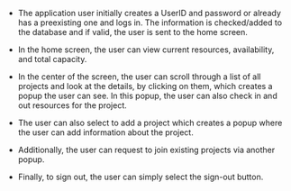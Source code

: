 - The application user initially creates a UserID and password or already has a preexisting one and logs in. The information is checked/added to the database and if valid, the user is sent to the home screen.
  
- In the home screen, the user can view current resources, availability, and total capacity.
  
- In the center of the screen, the user can scroll through a list of all projects and look at the details, by clicking on them, which creates a popup the user can see. In this popup, the user can also check in and out resources for the project.
  
- The user can also select to add a project which creates a popup where the user can add information about the project.
  
- Additionally, the user can request to join existing projects via another popup.
  
- Finally, to sign out, the user can simply select the sign-out button.
